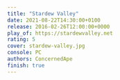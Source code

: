 ```yaml
---
title: "Stardew Valley"
date: 2021-08-22T14:30:00+0100
release: 2016-02-26T12:00:00+0000
play_of: https://stardewvalley.net
rating: 5
cover: stardew-valley.jpg
console: PC
authors: ConcernedApe
finish: true
---
```

